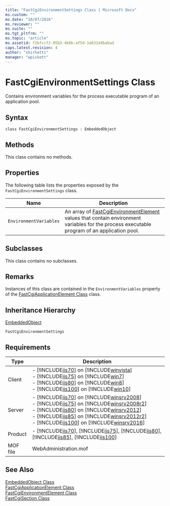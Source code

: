 ```yaml
---
title: "FastCgiEnvironmentSettings Class | Microsoft Docs"
ms.custom: ""
ms.date: "10/07/2016"
ms.reviewer: ""
ms.suite: ""
ms.tgt_pltfrm: ""
ms.topic: "article"
ms.assetid: f2bfccf2-95b3-4b6b-af5d-1e631d4babad
caps.latest.revision: 4
author: "shirhatti"
manager: "wpickett"
---
```

# FastCgiEnvironmentSettings Class
Contains environment variables for the process executable program of an application pool.  
  
## Syntax  
  
```vbs  
class FastCgiEnvironmentSettings : EmbeddedObject  
```  
  
## Methods  
 This class contains no methods.  
  
## Properties  
 The following table lists the properties exposed by the `FastCgiEnvironmentSettings` class.  
  
|Name|Description|  
|----------|-----------------|  
|`EnvironmentVariables`|An array of [FastCgiEnvironmentElement](../../reference/admin/fastcgienvironmentelement-class.md) values that contain environment variables for the process executable program of an application pool.|  
  
## Subclasses  
 This class contains no subclasses.  
  
## Remarks  
 Instances of this class are contained in the `EnvironmentVariables` property of the [FastCgiApplicationElement Class](../../reference/admin/fastcgiapplicationelement-class.md) class.  
  
## Inheritance Hierarchy  
 [EmbeddedObject](../../reference/admin/embeddedobject-class1.md)  
  
 `FastCgiEnvironmentSettings`  
  
## Requirements  
  
|Type|Description|  
|----------|-----------------|  
|Client|-   [!INCLUDE[iis70](../../reference/admin/includes/iis70-md.md)] on [!INCLUDE[winvista](../../reference/admin/includes/winvista-md.md)]<br />-   [!INCLUDE[iis75](../../reference/admin/includes/iis75-md.md)] on [!INCLUDE[win7](../../reference/admin/includes/win7-md.md)]<br />-   [!INCLUDE[iis80](../../reference/admin/includes/iis80-md.md)] on [!INCLUDE[win8](../../reference/admin/includes/win8-md.md)]<br />-   [!INCLUDE[iis100](../../reference/admin/includes/iis100-md.md)] on [!INCLUDE[win10](../../reference/admin/includes/win10-md.md)]|  
|Server|-   [!INCLUDE[iis70](../../reference/admin/includes/iis70-md.md)] on [!INCLUDE[winsrv2008](../../reference/admin/includes/winsrv2008-md.md)]<br />-   [!INCLUDE[iis75](../../reference/admin/includes/iis75-md.md)] on [!INCLUDE[winsrv2008r2](../../reference/admin/includes/winsrv2008r2-md.md)]<br />-   [!INCLUDE[iis80](../../reference/admin/includes/iis80-md.md)] on [!INCLUDE[winsrv2012](../../reference/admin/includes/winsrv2012-md.md)]<br />-   [!INCLUDE[iis85](../../reference/admin/includes/iis85-md.md)] on [!INCLUDE[winsrv2012r2](../../reference/admin/includes/winsrv2012r2-md.md)]<br />-   [!INCLUDE[iis100](../../reference/admin/includes/iis100-md.md)] on [!INCLUDE[winsrv2016](../../reference/admin/includes/winsrv2016-md.md)]|  
|Product|-   [!INCLUDE[iis70](../../reference/admin/includes/iis70-md.md)], [!INCLUDE[iis75](../../reference/admin/includes/iis75-md.md)], [!INCLUDE[iis80](../../reference/admin/includes/iis80-md.md)], [!INCLUDE[iis85](../../reference/admin/includes/iis85-md.md)], [!INCLUDE[iis100](../../reference/admin/includes/iis100-md.md)]|  
|MOF file|WebAdministration.mof|  
  
## See Also  
 [EmbeddedObject Class](../../reference/admin/embeddedobject-class1.md)   
 [FastCgiApplicationElement Class](../../reference/admin/fastcgiapplicationelement-class.md)   
 [FastCgiEnvironmentElement Class](../../reference/admin/fastcgienvironmentelement-class.md)   
 [FastCgiSection Class](../../reference/admin/fastcgisection-class.md)